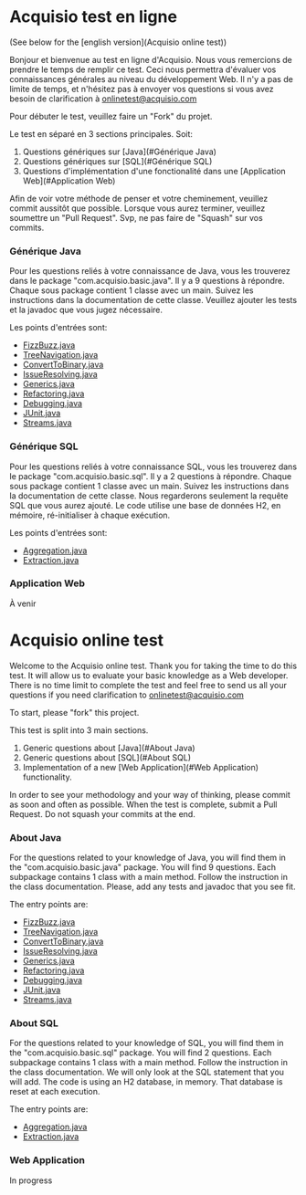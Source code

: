 # Acquisio test en ligne
(See below for the [english version](Acquisio online test))

Bonjour et bienvenue au test en ligne d'Acquisio. Nous vous remercions de prendre le
temps de remplir ce test. Ceci nous permettra d'évaluer vos connaissances générales
au niveau du développement Web. Il n'y a pas de limite de temps, et n'hésitez pas 
à envoyer vos questions si vous avez besoin de clarification à [onlinetest@acquisio.com](mailto:onlinetest@acquisio.com)


Pour débuter le test, veuillez faire un "Fork" du projet.

Le test en séparé en 3 sections principales. Soit:
 1. Questions génériques sur [Java](#Générique Java)
 1. Questions génériques sur [SQL](#Générique SQL)
 1. Questions d'implémentation d'une fonctionalité dans une [Application Web](#Application Web)

Afin de voir votre méthode de penser et votre cheminement, veuillez commit aussitôt que possible.
Lorsque vous aurez terminer, veuillez soumettre un "Pull Request". Svp, ne pas faire
de "Squash" sur vos commits.

### Générique Java
Pour les questions reliés à votre connaissance de Java, vous les trouverez dans le 
package "com.acquisio.basic.java". Il y a 9 questions à répondre. Chaque sous package
contient 1 classe avec un main. Suivez les instructions dans la documentation de cette
classe. Veuillez ajouter les tests et la javadoc que vous jugez nécessaire.

Les points d'entrées sont:
 * [FizzBuzz.java](src/main/java/com/acquisio/basic/java/question01/FizzBuzz.java)
 * [TreeNavigation.java](src/main/java/com/acquisio/basic/java/question02/TreeNavigation.java)
 * [ConvertToBinary.java](src/main/java/com/acquisio/basic/java/question03/ConvertToBinary.java)
 * [IssueResolving.java](src/main/java/com/acquisio/basic/java/question04/IssueResolving.java)
 * [Generics.java](src/main/java/com/acquisio/basic/java/question05/Generics.java)
 * [Refactoring.java](src/main/java/com/acquisio/basic/java/question06/Refactoring.java)
 * [Debugging.java](src/main/java/com/acquisio/basic/java/question07/Debugging.java)
 * [JUnit.java](src/main/java/com/acquisio/basic/java/question08/JUnit.java)
 * [Streams.java](src/main/java/com/acquisio/basic/java/question09/Streams.java)

### Générique SQL
Pour les questions reliés à votre connaissance SQL, vous les trouverez dans le package
"com.acquisio.basic.sql". Il y a 2 questions à répondre. Chaque sous package contient
1 classe avec un main. Suivez les instructions dans la documentation de cette classe.
Nous regarderons seulement la requête SQL que vous aurez ajouté. Le code utilise
une base de données H2, en mémoire, ré-initialiser à chaque exécution.

Les points d'entrées sont:
 * [Aggregation.java](src/main/java/com/acquisio/basic/sql/question01/Aggregation.java)
 * [Extraction.java](src/main/java/com/acquisio/basic/sql/question02/Extraction.java)

### Application Web
À venir

# Acquisio online test
Welcome to the Acquisio online test. Thank you for taking the time to do this test.
It will allow us to evaluate your basic knowledge as a Web developer. There is no
time limit to complete the test and feel free to send us all your questions if you
need clarification to [onlinetest@acquisio.com](mailto:onlinetest@acquisio.com)

To start, please "fork" this project.

This test is split into 3 main sections.
 1. Generic questions about [Java](#About Java)
 1. Generic questions about [SQL](#About SQL)
 1. Implementation of a new [Web Application](#Web Application) functionality.

In order to see your methodology and your way of thinking, please commit as soon and 
often as possible. When the test is complete, submit a Pull Request. Do not squash
your commits at the end.

### About Java
For the questions related to your knowledge of Java, you will find them in the
"com.acquisio.basic.java" package. You will find 9 questions. Each subpackage contains
1 class with a main method. Follow the instruction in the class documentation. Please,
add any tests and javadoc that you see fit.

The entry points are:
 * [FizzBuzz.java](src/main/java/com/acquisio/basic/java/question01/FizzBuzz.java)
 * [TreeNavigation.java](src/main/java/com/acquisio/basic/java/question02/TreeNavigation.java)
 * [ConvertToBinary.java](src/main/java/com/acquisio/basic/java/question03/ConvertToBinary.java)
 * [IssueResolving.java](src/main/java/com/acquisio/basic/java/question04/IssueResolving.java)
 * [Generics.java](src/main/java/com/acquisio/basic/java/question05/Generics.java)
 * [Refactoring.java](src/main/java/com/acquisio/basic/java/question06/Refactoring.java)
 * [Debugging.java](src/main/java/com/acquisio/basic/java/question07/Debugging.java)
 * [JUnit.java](src/main/java/com/acquisio/basic/java/question08/JUnit.java)
 * [Streams.java](src/main/java/com/acquisio/basic/java/question09/Streams.java)

### About SQL
For the questions related to your knowledge of SQL, you will find them in the
"com.acquisio.basic.sql" package. You will find 2 questions. Each subpackage contains
1 class with a main method. Follow the instruction in the class documentation. We will
only look at the SQL statement that you will add. The code is using an H2 database,
in memory. That database is reset at each execution.

The entry points are:
 * [Aggregation.java](src/main/java/com/acquisio/basic/sql/question01/Aggregation.java)
 * [Extraction.java](src/main/java/com/acquisio/basic/sql/question02/Extraction.java)

### Web Application
In progress
